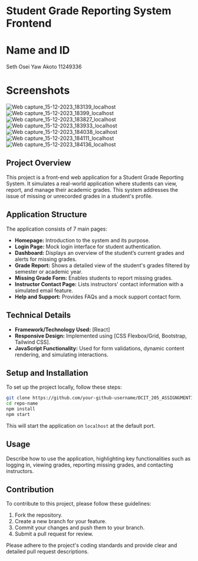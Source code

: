 # Student Grade Reporting System Frontend

# Name and ID
Seth Osei Yaw Akoto
11249336

# Screenshots
![Web capture_15-12-2023_183139_localhost](https://github.com/SethAkoto/11249336_DCIT205_Assignment1/assets/142876782/b251bf4b-8f42-40fd-89f7-a38a714eca7d)
![Web capture_15-12-2023_18399_localhost](https://github.com/SethAkoto/11249336_DCIT205_Assignment1/assets/142876782/fa9bbffa-ca33-4c25-8c4c-fd2ca4a2a434)
![Web capture_15-12-2023_183827_localhost](https://github.com/SethAkoto/11249336_DCIT205_Assignment1/assets/142876782/d7b935c3-1771-44df-8155-ed4774ec1e76)
![Web capture_15-12-2023_183933_localhost](https://github.com/SethAkoto/11249336_DCIT205_Assignment1/assets/142876782/d61fc09d-4c06-4915-8d5c-74b95488d0ae)
![Web capture_15-12-2023_184038_localhost](https://github.com/SethAkoto/11249336_DCIT205_Assignment1/assets/142876782/492d4dc3-d100-4c19-b85c-921de9ea1322)
![Web capture_15-12-2023_184111_localhost](https://github.com/SethAkoto/11249336_DCIT205_Assignment1/assets/142876782/b692c3e4-d513-44ea-8a77-bea7e288d703)
![Web capture_15-12-2023_184136_localhost](https://github.com/SethAkoto/11249336_DCIT205_Assignment1/assets/142876782/19afd399-3f49-4911-910a-47a8f917f7a8)





## Project Overview

This project is a front-end web application for a Student Grade Reporting System. It simulates a real-world application where students can view, report, and manage their academic grades. This system addresses the issue of missing or unrecorded grades in a student's profile.

## Application Structure

The application consists of 7 main pages:

- **Homepage:** Introduction to the system and its purpose.
- **Login Page:** Mock login interface for student authentication.
- **Dashboard:** Displays an overview of the student’s current grades and alerts for missing grades.
- **Grade Report:** Shows a detailed view of the student's grades filtered by semester or academic year.
- **Missing Grade Form:** Enables students to report missing grades.
- **Instructor Contact Page:** Lists instructors' contact information with a simulated email feature.
- **Help and Support:** Provides FAQs and a mock support contact form.

## Technical Details

- **Framework/Technology Used:** [React]
- **Responsive Design:** Implemented using [CSS Flexbox/Grid, Bootstrap, Tailwind CSS].
- **JavaScript Functionality:** Used for form validations, dynamic content rendering, and simulating interactions.

## Setup and Installation

To set up the project locally, follow these steps:

```bash
git clone https://github.com/your-github-username/DCIT_205_ASSIGNGMENT1.git
cd repo-name
npm install
npm start
```

This will start the application on `localhost` at the default port.

## Usage

Describe how to use the application, highlighting key functionalities such as logging in, viewing grades, reporting missing grades, and contacting instructors.

## Contribution

To contribute to this project, please follow these guidelines:

1. Fork the repository.
2. Create a new branch for your feature.
3. Commit your changes and push them to your branch.
4. Submit a pull request for review.

Please adhere to the project's coding standards and provide clear and detailed pull request descriptions.
